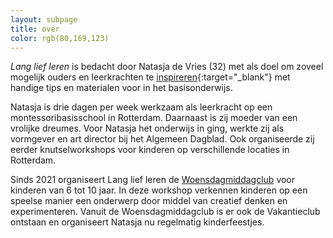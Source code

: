 ```yaml
---
layout: subpage
title: over
color: rgb(80,169,123)
---
```


_Lang lief leren_ is bedacht door Natasja de Vries (32) met als doel om zoveel mogelijk ouders en leerkrachten te [inspireren](https://www.instagram.com/langliefleren/){:target="\_blank"} met handige tips en materialen voor in het basisonderwijs.

Natasja is drie dagen per week werkzaam als leerkracht op een montessoribasisschool in Rotterdam. Daarnaast is zij moeder van een vrolijke dreumes.
Voor Natasja het onderwijs in ging, werkte zij als vormgever en art director bij het Algemeen Dagblad. Ook organiseerde zij eerder knutselworkshops voor kinderen op verschillende locaties in Rotterdam.

Sinds 2021 organiseert Lang lief leren de [Woensdagmiddagclub]({{site.baseurl}}/woensdagmiddagclub) voor kinderen van 6 tot 10 jaar. In deze workshop verkennen kinderen op een speelse manier een onderwerp door middel van creatief denken en experimenteren. Vanuit de Woensdagmiddagclub is er ook de Vakantieclub ontstaan en organiseert Natasja nu regelmatig kinderfeestjes.
